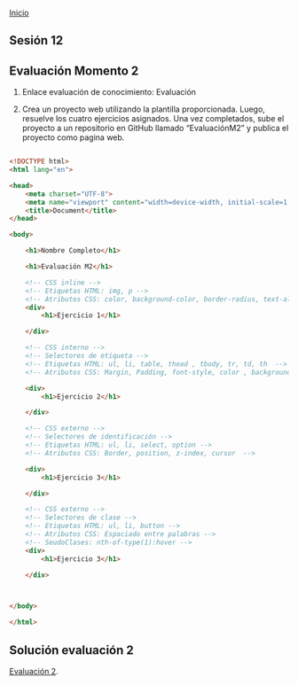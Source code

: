<!-- No borrar o modificar -->
[Inicio](./index.md)

## Sesión 12 

## Evaluación Momento 2

1. Enlace evaluación de conocimiento:
Evaluación

2. Crea un proyecto web utilizando la plantilla proporcionada. Luego, resuelve los cuatro ejercicios asignados. Una vez completados, sube el proyecto a un repositorio en GitHub llamado “EvaluaciónM2” y publica el proyecto como pagina web.

```html

<!DOCTYPE html>
<html lang="en">

<head>
    <meta charset="UTF-8">
    <meta name="viewport" content="width=device-width, initial-scale=1.0">
    <title>Document</title>
</head>

<body>

    <h1>Nombre Completo</h1>

    <h1>Evaluación M2</h1>

    <!-- CSS inline -->
    <!-- Etiquetas HTML: img, p -->
    <!-- Atributos CSS: color, background-color, border-radius, text-align -->
    <div>
        <h1>Ejercicio 1</h1>

    </div>

    <!-- CSS interno -->
    <!-- Selectores de etiqueta -->
    <!-- Etiquetas HTML: ul, li, table, thead , tbody, tr, td, th  -->
    <!-- Atributos CSS: Margin, Padding, font-style, color , background-color -->

    <div>
        <h1>Ejercicio 2</h1>

    </div>

    <!-- CSS externo -->
    <!-- Selectores de identificación -->
    <!-- Etiquetas HTML: ul, li, select, option -->
    <!-- Atributos CSS: Border, position, z-index, cursor  -->

    <div>
        <h1>Ejercicio 3</h1>

    </div>

    <!-- CSS externo -->
    <!-- Selectores de clase -->
    <!-- Etiquetas HTML: ul, li, button -->
    <!-- Atributos CSS: Espaciado entre palabras -->
    <!-- SeudoClases: nth-of-type(1):hover -->
    <div>
        <h1>Ejercicio 3</h1>

    </div>



</body>

</html>

```

## Solución evaluación 2

[Evaluación 2](https://andres-buritica123.github.io/Evaluacion_2/).